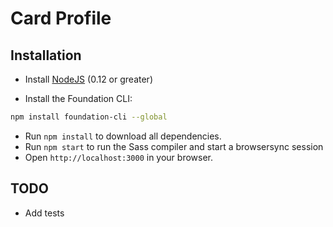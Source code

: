 # Card Profile


## Installation


- Install [NodeJS](https://nodejs.org/en/) (0.12 or greater)

- Install the Foundation CLI:

```bash
npm install foundation-cli --global
```
- Run `npm install` to download all dependencies.
- Run `npm start` to run the Sass compiler and start a browsersync session
- Open `http://localhost:3000` in your browser.


## TODO

- Add tests 